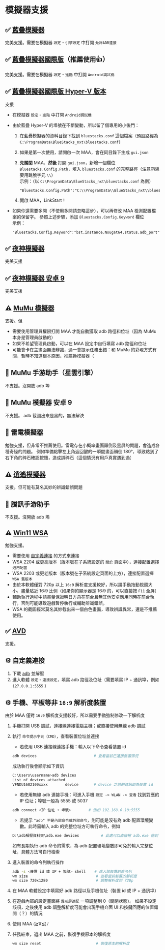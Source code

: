 # 模擬器支援

## ✅ [藍疊模擬器](https://www.bluestacks.cn/)

完美支援。需要在模擬器 `設定` - `引擎設定` 中打開 `允許ADB連接`

## ✅ [藍疊模擬器國際版](https://www.bluestacks.com/tw/index.html)（推薦使用👍）

完美支援。需要在模擬器 `設定` - `進階` 中打開 `Android調試橋`

## ✅ [藍疊模擬器國際版 Hyper-V 版本](https://support.bluestacks.com/hc/zh-tw/articles/4415238471053-BlueStacks-5-%E6%94%AF%E6%8F%B4-Hyper-V-%E7%9A%84-Windows-10-%E5%92%8C-11-%E4%B8%8A%E7%9A%84%E9%9B%BB%E8%85%A6%E8%A6%8F%E6%A0%BC%E9%9C%80%E6%B1%82)

支援

- 在模擬器 `設定` - `進階` 中打開 `Android調試橋`
- 由於藍疊 Hyper-V 的埠號在不斷變動，所以留了個專用的小後門：

    1. 在藍疊模擬器的資料目錄下找到 `bluestacks.conf` 這個檔案（預設路徑為 `C:\ProgramData\BlueStacks_nxt\bluestacks.conf`）
    2. 如果是第一次使用，請開啟一次 MAA，會在同目錄下生成 `gui.json`
    3. **先關閉** MAA，**然後** 打開 `gui.json`，新增一個欄位 `Bluestacks.Config.Path`，填入 `bluestacks.conf` 的完整路徑（注意斜線要用跳脫字元 `\\`）  
  示例：（以 `C:\ProgramData\BlueStacks_nxt\bluestacks.conf` 為例）

        ```jsonc
        "Bluestacks.Config.Path":"C:\\ProgramData\\BlueStacks_nxt\\bluestacks.conf",
        ```

    4. 開啟 MAA，LinkStart！

- 如果你還需要多開（不使用多開請忽略這步），可以再修改 MAA 檢測配置檔案的保留字。
    參照上述步驟，添加 `Bluestacks.Config.Keyword` 欄位  
    示例：

    ```jsonc
    "Bluestacks.Config.Keyword":"bst.instance.Nougat64.status.adb_port",
    ```

## ✅ [夜神模擬器](https://www.yeshen.com/)

完美支援

## ✅ [夜神模擬器 安卓 9](https://www.yeshen.com/)

完美支援

## ⚠️ [MuMu 模擬器](https://mumu.163.com/)

支援。但

- 需要使用管理員權限打開 MAA 才能自動獲取 adb 路徑和位址（因為 MuMu 本身是管理員啟動的）
- 如果不希望管理員啟動，可以在 MAA 設定中自行填寫 adb 路徑和位址
- 可能會卡在主畫面無法辨識，過一會提示任務出錯：和 MuMu 的彩現方式有關，暫時不知道根本原因，推薦換模擬器（

## 🚫 MuMu 手游助手（星雲引擎）  

不支援。沒開放 adb 埠

## 🚫 MuMu 模擬器 安卓 9

不支援。 adb 截圖出來是黑的，無法解決

## 🚫 雷電模擬器

勉強支援，但非常不推薦使用。雷電存在小概率畫面顛倒及黑屏的問題，會造成各種奇怪的問題。
例如準備點擊左上角返回鍵的一瞬間畫面顛倒 180°，導致點到了右下角的碎石確認按鈕，造成誤碎石（這個情況有用戶真實遇到過）

## ⚠️ [逍遙模擬器](https://www.xyaz.cn/)

支援。但可能有莫名其妙的辨識錯誤問題

## 🚫 騰訊手游助手

不支援。沒開放 adb 埠

## ⚠️ [Win11 WSA](https://docs.microsoft.com/zh-cn/windows/android/wsa/)

勉強支援。

- 需要使用 [自定義連接](#%EF%B8%8F-自定義連接) 的方式來連接
- WSA 2204 或更高版本（版本號在子系統設定的 `關於` 頁面中），連接配置選擇 `通用配置`
- WSA 2203 或更老版本（版本號在子系統設定頁面的上方），連接配置選擇 `WSA 舊版本`
- 由於本軟體僅對 720p 以上 `16:9` 解析度支援較好，所以請手動拖動視窗大小，盡量貼近 16:9 比例（如果你的顯示器是 16:9 的，可以直接按 `F11` 全屏）
- 輔助執行過程中請盡量保證明日方舟在前台且無其他安卓應用同時在前台執行，否則可能導致遊戲暫停執行或輔助辨識錯誤。
- WSA 的截圖經常莫名其妙截出來一個白色畫面，導致辨識異常，還是不推薦使用。

## ✅ [AVD](https://developer.android.com/studio/run/managing-avds)

支援。

## ⚙️ 自定義連接

1. 下載 [adb](https://dl.google.com/android/repository/platform-tools-latest-windows.zip) 並解壓
2. 進入軟體 `設定` - `連接設定`，填寫 adb 路徑及位址（需要填寫 IP + 通訊埠，例如 `127.0.0.1:5555` ）

## ⚙️ 手機、平板等非 `16:9` 解析度裝置

由於 MAA 僅對 `16:9` 解析度支援較好，所以需要手動強制修改一下解析度

1. 手機打開 USB 調試，連接線連接電腦主機；或直接使用無線 adb 調試
2. 執行 `命令提示字元（CMD）`，查看裝置位址並連接

    - 若使用 USB 連接線連接手機：輸入以下命令查看裝置 id

    ```bash
    adb devices                          # 查看當前已連接裝置情況
    ```

    成功執行後會顯示如下資訊

    ```bash
    C:\Users\username>adb devices
    List of devices attached
    VFNDU1682100xxxx        device       # device 之前的資訊即為裝置 id
    ```

    - 若使用無線 adb 連接手機：可進入手機 `設定 -> WLAN -> 查看` 找到對應的 IP 位址；埠號一般為 5555 或 5037

    ```bash
    adb connect <IP 位址 + 埠號>        # 例如 192.168.0.10:5555
    ```

    - 若提示 `"adb" 不是內部命令或外部命令`，則可能是沒有為 adb 配置環境變數。此時需輸入 adb 的完整位址方可執行命令，例如

    ```bash
    D:\adb解壓資料夾\adb.exe devices          # 此處可以直接把 adb.exe 拖到 CMD 窗口裡，再輸入 [空格] devices
    ```

    如有長期執行 adb 命令的需求，為 adb 配置環境變數即可免於輸入完整位址，具體方法可自行檢索

3. 進入裝置的命令列執行操作

   ```bash
   adb -s <裝置 id 或 IP + 埠號> shell    # 進入該裝置的命令列
   wm size                               # 查看當前裝置的解析度
   wm size 720x1280                      # 調整解析度到 720p
   ```

4. 在 MAA 軟體設定中填寫好 adb 路徑以及手機位址（裝置 id 或 IP + 通訊埠）
5. 在遊戲內部的設定畫面將 `異形屏適配` 一項調整到 0（關閉狀態）。
    如果不設定該項，之後使用 adb 調整解析度可能會出現手機介面 UI 和按鍵回應的位置錯開（？）的情況
6. 使用 MAA  (≧∇≦)ﾉ
7. 任務結束，退出 MAA 之前，恢復手機原本的解析度

   ```bash
   wm size reset                         # 恢復原本的解析度
   ```
